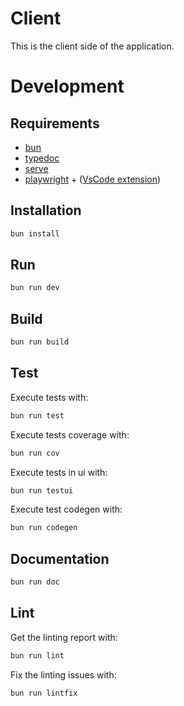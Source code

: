 # Client

This is the client side of the application.

# Development

## Requirements

- [bun](https://bun.sh/)
- [typedoc](https://typedoc.org/)
- [serve](https://www.npmjs.com/package/serve)
- [playwright](https://playwright.dev/) + ([VsCode extension](https://marketplace.visualstudio.com/items?itemName=ms-playwright.playwright))

## Installation

```sh
bun install
```

## Run

```sh
bun run dev
```

## Build

```sh
bun run build
```

## Test

Execute tests with:

```sh
bun run test
```

Execute tests coverage with:

```sh
bun run cov
```

Execute tests in ui with:

```sh
bun run testui
```

Execute test codegen with:

```sh
bun run codegen
```

## Documentation

```sh
bun run doc
```

## Lint

Get the linting report with:

```sh
bun run lint
```

Fix the linting issues with:

```sh
bun run lintfix
```
